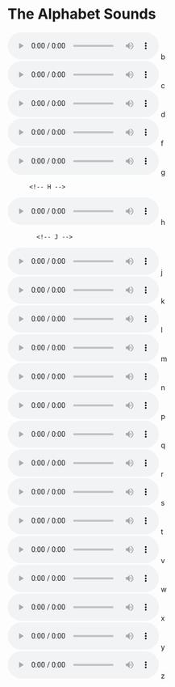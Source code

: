 <head>
    <meta charset="UTF-8">
    <meta http-equiv="X-UA-Compatible" content="IE=edge">
    <meta name="viewport" content="width=device-width, initial-scale=1.0">
    <link rel="stylesheet" href="letters.css">
    <link rel="preconnect" href="https://fonts.googleapis.com">
<link rel="preconnect" href="https://fonts.gstatic.com" crossorigin>
<link href="https://fonts.googleapis.com/css2?family=Amatic+SC&family=Paytone+One&display=swap" rel="stylesheet">
</head>
<body>
<div class="thealphabets">
  <h1>The Alphabet Sounds</h1>
  <!-- B -->
<div class="B">
  <div id="bH">
    <audio controls id="baH">
      <source src="The Letters Sounds/B.mp4" type="audio/mpeg">
  </audio>
      b
    </div>
  <!-- C -->
  <div class="C">
    <div id="cH">
      <audio controls id="caH">
        <source src="The Letters Sounds/C.mp4" type="audio/mpeg">
    </audio>
        c
      </div>  
        <!-- D -->
  <div class="D">
    <div id="dH">
      <audio controls id="daH">
        <source src="The Letters Sounds/D.mp4" type="audio/mpeg">
    </audio>
        d
      </div>
        <!-- F -->
  <div class="F">
    <div id="fH">
      <audio controls id="faH">
        <source src="The Letters Sounds/F.mp4" type="audio/mpeg">
    </audio>
        f
      </div>
  </div>
        <!-- G -->
  <div class="G">
    <div id="gH">
      <audio controls id="gaH">
        <source src="The Letters Sounds/G.mp4" type="audio/mpeg">
    </audio>
        g
      </div>
  </div>

          <!-- H -->
  <div class="H">
    <div id="hH">
      <audio controls id="haH">
        <source src="The Letters Sounds/H.mp4" type="audio/mpeg">
    </audio>
        h
      </div>
  </div>

            <!-- J -->
  <div class="J">
    <div id="jH">
      <audio controls id="jaH">
        <source src="The Letters Sounds/J.mp4" type="audio/mpeg">
    </audio>
        j
      </div>
  </div>
            <!-- K -->
  <div class="K">
    <div id="kH">
      <audio controls id="kaH">
        <source src="The Letters Sounds/C.mp4" type="audio/mpeg">
    </audio>
        k
      </div>
            <!-- L -->
  <div class="L">
    <div id="lH">
      <audio controls id="laH">
        <source src="The Letters Sounds/L.mp4" type="audio/mpeg">
    </audio>
        l
      </div>
            <!-- M -->
  <div class="M">
    <div id="mH">
      <audio controls id="maH">
        <source src="The Letters Sounds/M.mp4" type="audio/mpeg">
    </audio>
        m
      </div>
            <!-- N -->
  <div class="n">
    <div id="nH">
      <audio controls id="maH">
        <source src="The Letters Sounds/N.mp4" type="audio/mpeg">
    </audio>
        n
      </div>
            <!-- P -->
  <div class="P">
    <div id="pH">
      <audio controls id="paH">
        <source src="The Letters Sounds/P.mp4" type="audio/mpeg">
    </audio>
        p
      </div>
            <!-- Q -->
  <div class="Q">
    <div id="qH">
      <audio controls id="qaH">
        <source src="The Letters Sounds/Q.mp4" type="audio/mpeg">
    </audio>
        q
      </div>
            <!-- R -->
  <div class="R">
    <div id="rH">
      <audio controls id="raH">
        <source src="The Letters Sounds/R.mp4" type="audio/mpeg">
    </audio>
        r
      </div>
            <!-- S -->
  <div class="S">
    <div id="sH">
      <audio controls id="saH">
        <source src="The Letters Sounds/S.mp4" type="audio/mpeg">
    </audio>
        s
      </div>
            <!-- T -->
  <div class="T">
    <div id="tH">
      <audio controls id="taH">
        <source src="The Letters Sounds/T.mp4" type="audio/mpeg">
    </audio>
        t
      </div>
            <!-- V -->
  <div class="V">
    <div id="vH">
      <audio controls id="vaH">
        <source src="The Letters Sounds/V.mp4" type="audio/mpeg">
    </audio>
        v
      </div>
            <!-- W -->
  <div class="W">
    <div id="wH">
      <audio controls id="waH">
        <source src="The Letters Sounds/W.mp4" type="audio/mpeg">
    </audio>
        w
      </div>
            <!-- X -->
  <div class="X">
    <div id="xH">
      <audio controls id="xaH">
        <source src="The Letters Sounds/X.mp4" type="audio/mpeg">
    </audio>
        x
      </div>
            <!-- Y -->
  <div class="Y">
    <div id="yH">
      <audio controls id="yaH">
        <source src="The Letters Sounds/Y.mp4" type="audio/mpeg">
    </audio>
        y
      </div>
            <!-- Z -->
  <div class="Z">
    <div id="zH">
      <audio controls id="zaH">
        <source src="The Letters Sounds/Z.mp4" type="audio/mpeg">
    </audio>
        z
      </div>
  </div>
</body>
</html>
